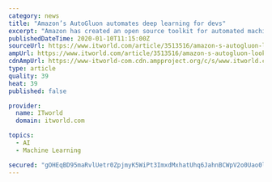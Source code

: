 ```yaml
---
category: news
title: "Amazon’s AutoGluon automates deep learning for devs"
excerpt: "Amazon has created an open source toolkit for automated machine learning, called AutoGluon, designed to make it easier for software developers to take advantage of deep learning models in their applications. AutoGluon is intended for both machine learning experts and beginners, the company says. Officially launched January 9, AutoGluon lets ..."
publishedDateTime: 2020-01-10T11:15:00Z
sourceUrl: https://www.itworld.com/article/3513516/amazon-s-autogluon-looks-to-make-deep-learning-easier-for-devs.html
ampUrl: https://www.itworld.com/article/3513516/amazon-s-autogluon-looks-to-make-deep-learning-easier-for-devs.amp.html
cdnAmpUrl: https://www-itworld-com.cdn.ampproject.org/c/s/www.itworld.com/article/3513516/amazon-s-autogluon-looks-to-make-deep-learning-easier-for-devs.amp.html
type: article
quality: 39
heat: 39
published: false

provider:
  name: ITworld
  domain: itworld.com

topics:
  - AI
  - Machine Learning

secured: "gOHEqBD95maRvlUetr0ZpjmyK5WiPt3ImxdMxhatUhq6JahnBCWpV2o0Uao0l1MyiDrR2NLVu8axEZ2nvt0ccegxpNrtmPIhMRsJWvXu7JtgpDZrtq+WeeGrUtPsAA8IipbNuubAz91Ij9VPdF6SLroFdnfAH8ENrNZ5foba4P/JMKU3Psb8Sj5F6Ft0LyspP1/c9Zg6g0kUaHPkJL4kf6lStIxfjk9F+feAdDi97QgGVMIqKWdSRXtdZoHqQ3Va6RDm9p/agepXnXD98jjqKA==;a9cDZVVO/EmnD5P8dmJ35Q=="
---
```


